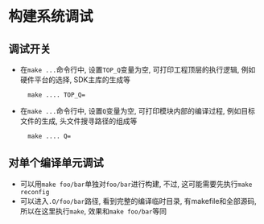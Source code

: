# 构建系统调试

## 调试开关

* 在`make ...`命令行中, 设置`TOP_Q`变量为空, 可打印工程顶层的执行逻辑, 例如硬件平台的选择, SDK主库的生成等

        make .... TOP_Q=

* 在`make ...`命令行中, 设置`Q`变量为空, 可打印模块内部的编译过程, 例如目标文件的生成, 头文件搜寻路径的组成等

        make .... Q=

## 对单个编译单元调试

* 可以用`make foo/bar`单独对`foo/bar`进行构建, 不过, 这可能需要先执行`make reconfig`
* 可以进入`.O/foo/bar`路径, 看到完整的编译临时目录, 有makefile和全部源码, 所以在这里执行`make`, 效果和`make foo/bar`等同